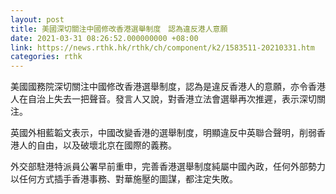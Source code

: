 ```yaml
---
layout: post
title: 美國深切關注中國修改香港選舉制度　認為違反港人意願
date: 2021-03-31 08:26:52.000000000 +08:00
link: https://news.rthk.hk/rthk/ch/component/k2/1583511-20210331.htm
categories: rthk
---
```


美國國務院深切關注中國修改香港選舉制度，認為是違反香港人的意願，亦令香港人在自治上失去一把聲音。發言人又說，對香港立法會選舉再次推遲，表示深切關注。

英國外相藍韜文表示，中國改變香港的選舉制度，明顯違反中英聯合聲明，削弱香港人的自由，以及破壞北京在國際的義務。

外交部駐港特派員公署早前重申，完善香港選舉制度純屬中國內政，任何外部勢力以任何方式插手香港事務、對華施壓的圖謀，都注定失敗。
